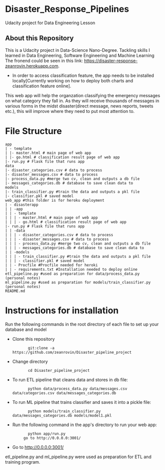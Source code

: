 # Disaster_Response_Pipelines
Udacity project for Data Engineering Lesson


## About this Repository

This is a Udacity project in Data-Science Nano-Degree. Tackling skills I learned in Data Engineering, Software Engineering and Machine Learning
The fronend could be seen in this link: https://disaster-response-zeanrovin.herokuapp.com. 
* In order to access classification feature, the app needs to be installed locally[Currently working on how to deploy both charts and classification feature online].

This web app will help the organzation classifying the emergency messages on what category they fall in. As they will receive thousands of messages in various forms in the midst disaster(direct message, news reports, tweets etc.), this will improve where they need to put most attention to.

# File Structure
	app
	| - template
	| |- master.html # main page of web app
	| |- go.html # classification result page of web app
	|- run.py # Flask file that runs app
	data
	|- disaster_categories.csv # data to process
	|- disaster_messages.csv # data to process
	|- process_data.py #merge two cv, clean and outputs a db file
	|- messages_categories.db # database to save clean data to
	models
	|- train_classifier.py #train the data and outputs a pkl file
	|- classifier.pkl # saved model
	web_app #this folder is for heroku deployment
	| - disasterapp
	| | -app
	| | - template
	| | | - master.html # main page of web app
	| | | - go.html # classification result page of web app
	|- run.py # Flask file that runs app
	| | -data
	| | | - disaster_categories.csv # data to process
	| | | - disaster_messages.csv # data to process
	| | | - process_data.py #merge two cv, clean and outputs a db file
	| | | - messages_categories.db # database to save clean data to
	| | -models
	| | | - train_classifier.py #train the data and outputs a pkl file
	| | | - classifier.pkl # saved model
	| | - Procfile #Procfile needed for heroki
	| | - requirements.txt #Installation needed to deploy online
	etl_pipeline.py #used as preparation for data/process_data.py (personal notes)
	ml_pipeline.py #used as preparation for models/train_classifier.py (personal notes)
	README.md

# Instructions for installation

Run the following commands in the root directory of each file to set up your database and model

  * Clone this repository
  
               git:clone -a https://github.com/zeanrovin/Disaster_pipeline_project
	       
  * Change directory
  
               cd Disaster_pipeline_project

  * To run ETL pipeline that cleans data and stores in db file: 
  
               python data/process_data.py data/messages.csv data/categories.csv data/messages_categories.db
    
  * To run ML pipeline that trains classifier and saves it into a pickle file: 
  
               python models/train_classifier.py data/messages_categories.db models/model1.pkl
               
  * Run the following command in the app's directory to run your web app: 
  
               python app/run.py
             go to http://0.0.0.0:3001/
             
   * Go to http://0.0.0.0:3001/
	  
etl_pipeline.py and ml_pipeline.py were used as preparation for ETL and training program.
